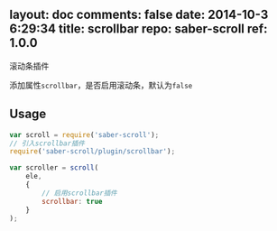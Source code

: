 layout: doc
comments: false
date: 2014-10-3 6:29:34
title: scrollbar
repo: saber-scroll
ref: 1.0.0
---

滚动条插件

添加属性`scrollbar`，是否启用滚动条，默认为`false`

## Usage

```js
var scroll = require('saber-scroll');
// 引入scrollbar插件
require('saber-scroll/plugin/scrollbar');

var scroller = scroll(
    ele,
    {
        // 启用scrollbar插件
        scrollbar: true
    }
);
```
